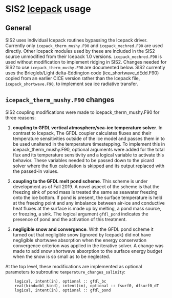 # SIS2 [Icepack](https://github.com/CICE-Consortium/Icepack/tree/Icepack1.0) usage

## General

SIS2 uses individual Icepack routines bypassing the Icepack driver.  Currently 
only ```icepack_therm_mushy.F90``` and ```icepack_mechred.F90``` are used directly.  Other
Icepack modules used by these are included in the SIS2 source unmodified from
their Icepack 1.0 versions.  ```icepack_mechred.F90``` is used without modification 
to implement ridging in SIS2.  Changes needed for SIS2 to use 
```icepack_therm_mushy.F90``` are documented below.  SIS2 currently uses the 
Briegleb/Light delta-Eddington code (ice_shortwave_dEdd.F90) copied from an 
earlier CICE version rather than the Icepack file, ```icepack_shortwave.F90```, 
to implement sea ice radiative transfer.

## ```icepack_therm_mushy.F90``` changes

SIS2 coupling modifications were made to icepack_therm_mushy.F90 for
three reasons:

1. **coupling to GFDL vertical atmosphere/sea-ice temperature solver**.  In
contrast to Icepack, The GFDL coupler calculates fluxes and their temperature 
sensitivities outside of the ice model and passes them in to be used unaltered
in the temperature timestepping.  To implement this in icepack_therm_mushy.F90,
optional arguments were added for the total flux and its temperature sensitivity 
and a logical variable to activate this behavior.  These variables needed to be
passed down to the picard solver where the flux calculation is skipped and its
output replaced with the passed-in values.

2. **coupling to the GFDL melt pond scheme**.  This scheme is under development
as of Fall 2019.  A novel aspect of the scheme is that the freezing sink of
pond mass is treated the same as seawater freezing onto the ice bottom.  If
pond is present, the surface temperature is held at the freezing point and
any imbalance between air-ice and conductive heat fluxes at the surface is
made up by melting, a pond mass source, or freezing, a sink.  The logical
argument ```gfdl_pond``` indicates the presence of pond and the activation of this
treatment.

3. **negligible snow and convergence**.  With the GFDL pond scheme it turned out
that negligible snow (ignored by Icepack) did not have negligible shortwave
absorption when the energy conservation convergence criterion was applied in the
iterative solver.  A change was made to add snow shortwave absorption to the surface 
energy budget when the snow is so small as to be neglected.

At the top level, these modifications are implemented as optional parameters to
subroutine ```temperature_changes_salinity```:

````
    logical, intent(in), optional :: gfdl_bc
    real(kind=dbl_kind), intent(in), optional :: fsurf0, dfsurf0_dT
    logical, intent(in), optional :: gfdl_pond
````
